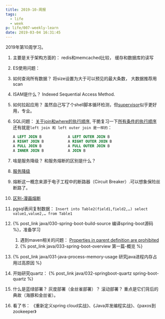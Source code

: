 ```yaml
---
title: 2019-10-周报
tags:
  - life
  - week
p: life/007-weekly-learn
date: 2019-03-04 16:31:45
---
```


2019年第10周学习。

1. 主要是关于架构方面的： redis和memcached比较， 缓存和数据库的读写

2. ES使用问题：
  1. 如何查询所有数据？ 将size设置为大于可以预见的最大条数， 大数据推荐用scan

3. ISAM是什么？ Indexed Sequential Access Method.

4. 如何拉起应用？ 虽然自己写了个shell脚本循环检测，但[supervisor](https://www.rddoc.com/doc/Supervisor/3.3.1/zh/configuration/)似乎更好用，专业。

5. SQL问题： [关于join和where的执行顺序](https://www.cnblogs.com/Jessy/p/3525419.html), 干脆复习一下[所有条件的执行顺序](https://blog.csdn.net/u014044812/article/details/51004754)
    还有就是`left join 和 left outer join 是一样的`：
    ```sql
    A LEFT JOIN B            A LEFT OUTER JOIN B
    A RIGHT JOIN B           A RIGHT OUTER JOIN B
    A FULL JOIN B            A FULL OUTER JOIN B
    A INNER JOIN B           A JOIN B
    ```

6. 啥是服务降级？ 和服务熔断的区别是什么？
  1. [服务降级](https://my.oschina.net/yu120/blog/1790398)
  2. 熔断这一概念来源于电子工程中的断路器（Circuit Breaker）.可以想象保险丝断路了。
  2. [区别-漫画熔断](https://juejin.im/post/5ad05373518825619d4d2f00)


7. pgsql表间复制数据： `Insert into Table2(field1,field2,…) select value1,value2,… from Table1`

8. {% post_link java/030-spring-boot-build-source 编译spring-boot源码 %}，准备学习
    1. 遇到maven相关的问题： [Properties in parent definition are prohibited](https://chenyongjun.vip/articles/98)
    2. {% post_link java/033-spring-boot-overview 第一篇-概览 %}


9. {% post_link java/031-java-process-memory-usage 研究java进程内存占用过高原因 %}

10. 开始研究quartz： {% post_link java/032-springboot-quartz spring-boot-quartz %}

11. 什么是蓝绿部署？ 灰度部署（金丝雀部署）？ 滚动部署？ 重点是它们背后的典故（海豚和金丝雀）。

12. 看了书： 《重新定义spring cloud实战》、《Java并发编程实战》、《paxos到zookeeper》

